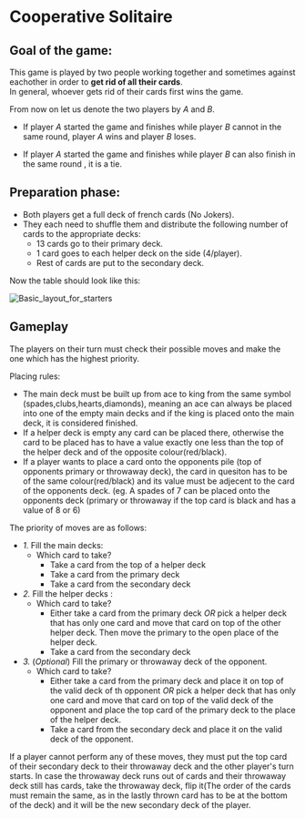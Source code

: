 # Cooperative Solitaire #
Goal of the game:
-
This game is played by two people working together and sometimes against eachother in order to **get rid of all their cards**.  
In general, whoever gets rid of their cards first wins the game.  

From now on let us denote the two players by *A* and *B*.
- If player *A* started the game and finishes while player *B* cannot in the same round, player *A* wins and player *B* loses.  

- If player *A* started the game and finishes while player *B* can also finish in the same round , it is a tie.

**Preparation phase**:
-
- Both players get a full deck of french cards (No Jokers).
- They each need to shuffle them and distribute the following number of cards to the appropriate decks:
  - 13 cards go to their primary deck.
  - 1 card goes to each helper deck on the side (4/player).
  - Rest of cards are put to the secondary deck.

Now the table should look like this:
  
![Basic_layout_for_starters](https://github.com/user-attachments/assets/a2d2f20c-d747-4ced-b03c-a27216138348)

**Gameplay**
-
The players on their turn must check their possible moves and make the one which has the highest priority.

Placing rules:
- The main deck must be built up from ace to king from the same symbol (spades,clubs,hearts,diamonds), meaning an ace can always be placed into one of the empty main decks and if the king is placed onto the main deck, it is considered finished.
- If a helper deck is empty any card can be placed there, otherwise the card to be placed has to have a value exactly one less than the top of the helper deck and of the opposite colour(red/black).
- If a player wants to place a card onto the opponents pile (top of opponents primary or throwaway deck), the card in quesiton has to be of the same colour(red/black) and its value must be adjecent to the card of the opponents deck. (eg. A spades of 7 can be placed onto the opponents deck (primary or throwaway if the top card is black and has a value of 8 or 6)

The priority of moves are as follows:
- *1.* Fill the main decks:
  - Which card to take?
    - Take a card from the top of a helper deck
    - Take a card from the primary deck
    - Take a card from the secondary deck
- *2.* Fill the helper decks :
  - Which card to take?
    - Either take a card from the primary deck *OR* pick a helper deck that has only one card and move that card on top of the other helper deck. Then move the primary to the open place of the helper deck.
    - Take a card from the secondary deck
- *3.* (*Optional*) Fill the primary or throwaway deck of the opponent.
  - Which card to take?
    - Either take a card from the primary deck and place it on top of the valid deck of th opponent *OR* pick a helper deck that has only one card and move that card on top of the valid deck of the opponent and place the top card of the primary deck to the place of the helper deck. 
    - Take a card from the secondary deck and place it on the valid deck of the opponent.

If a player cannot perform any of these moves, they must put the top card of their secondary deck to their throwaway deck and the other player's turn starts. 
In case the throwaway deck runs out of cards and their throwaway deck still has cards, take the throwaway deck, flip it(The order of the cards must remain the same, as in the lastly thrown card has to be at the bottom of the deck) and it will be the new secondary deck of the player. 
